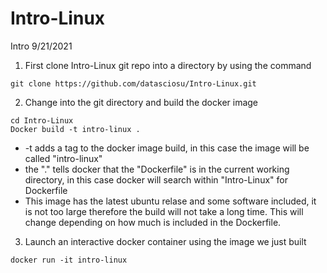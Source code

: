 # Intro-Linux
Intro 9/21/2021

1. First clone Intro-Linux git repo into a directory by using the command
```
git clone https://github.com/datasciosu/Intro-Linux.git
```

2. Change into the git directory and build the docker image
```
cd Intro-Linux
Docker build -t intro-linux . 
```

* \-t adds a tag to the docker image build, in this case the image will be called "intro-linux"
* the "." tells docker that the "Dockerfile" is in the current working directory, in this case docker will search within "Intro-Linux" for Dockerfile
* This image has the latest ubuntu relase and some software included, it is not too large therefore the build will not take a long time. This will change depending on how much is included in the Dockerfile.

3. Launch an interactive docker container using the image we just built
```
docker run -it intro-linux
```
